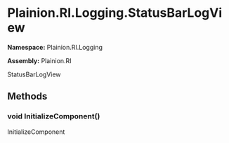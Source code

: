 
# Plainion.RI.Logging.StatusBarLogView

**Namespace:** Plainion.RI.Logging

**Assembly:** Plainion.RI

StatusBarLogView


## Methods

### void InitializeComponent()

InitializeComponent
